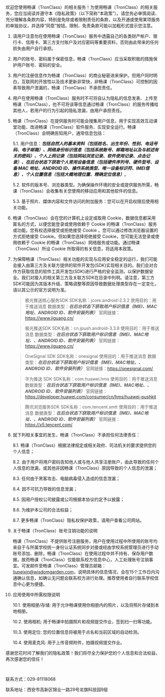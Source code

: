 欢迎您使用畅课（TronClass）的相关服务！为使用畅课（TronClass）的相关服务，您应当阅读并遵守本《隐私政策》（以下简称“本政策”）。请您务必审慎阅读、充分理解各条款内容，特别是免除或者限制责任的条款，以及开通或使用某项服务的单独协议，并选择“同意”按钮。限制、免责条款可能以加粗形式提示您注意。

1. 请用户注意勿在使用畅课（TronClass）服务中透露自己的各类财产帐户、银行卡、信用卡、第三方支付账户及对应密码等重要资料，否则由此带来的任何损失由用户自行承担。

2. 用户的账号、密码属于保密信息，畅课（TronClass）应当采取积极的措施保护用户账号、密码的安全。

3. 用户的注册信息作为畅课（TronClass）的商业秘密进来保护。但用户同时明白，互联网的开放性以及技术更新非常快，非畅课（TronClass）可控制的因素导致用户泄漏的，畅课（TronClass）不承担责任。

4. 用户在使用畅课（TronClass）服务时不可将自认为隐私的信息发表、上传至畅课（TronClass），也不可将该等信息通过畅课（TronClass）的服务传播给其他人，若用户的行为引起的隐私泄漏，由用户承担责任。

5. 畅课（TronClass）在提供服务时可能会搜集用户信息，用于实现高效互动课堂功能、改进畅课（TronClass）软件服务、实现安全运行。畅课（TronClass）会明确告知用户，通常信息包括：
   
    5.1. 用户信息：***包括自然人的基本资料（包括姓名、出生年份、性别、电话号码、电子邮箱）、网络身份标识信息（包括系统账号、邮箱地址以及与前述有关的密码）、个人上网记录（包括网站浏览记录、软件使用记录、点击记录）、在后台状态下获取个人常用设备信息（包括硬件序列号、硬件型号、设备 MAC 地址、ANDROID ID、操作系统类型、唯一设备标识符、IMEI信息）、个人位置信息（包括大概地理位置、精确定位信息）***。
   
    5.2. 软件的版本号、浏览器类型。为确保操作环境的安全或提供服务所需，畅课（TronClass）会收集有关您使用的移动应用和其他软件的信息。
   
    5.3. 基于照片、媒体内容和文件访问的附加服务：您可以在开启权限后使用相关功能。
   
6. 畅课（TronClass）会在您的计算机上设定或取用 Cookie，数据信息都采用匿名的方式，以便您能登录或使用依赖于 Cookie 的畅课（TronClass）服务或功能。您有权选择接受或拒绝接受 Cookie 。您可以通过修改浏览器设置的方式拒绝接受 Cookie。但如果您选择拒绝接受 Cookie，您可能无法登录或使用依赖于 Cookie 的畅课（TronClass）网络服务或功能。通过畅课（TronClass）所设 Cookie 所取得的有关信息，将适用本政策。

7. 为保障畅课（TronClass）相关功能的实现与应用安全稳定的运行，我们可能会接入由第三方及关联方提供的软件开发包(SDK)实现相关目的。我们会对合作方获取信息的软件工具开发包(SDK)进行严格的安全监测，以保护数据安全。我们对接入的相关第三方及关联方SDK在目录中列明。请注意，第三方SDK可能因为其版本升级、策略调整等原因导致数据处理类型存在一定变化，请以其公示的官方说明为准。

    > 极光推送核心服务SDK
    > SDK名称：jcore.android-2.3.2
    > 使用目的：用于推送消息
    > 数据类型：***在后台状态下获取用户标识信息（IMEI、MAC地址、ANDROID ID、软件安装列表）***
    > 官网链接：https://www.jiguang.cn/

    > 极光推送SDK
    > SDK名称：cn.jpush.android-3.3.8
    > 使用目的：用于推送消息
    > 数据类型：***在后台状态下获取用户标识信息（IMEI、MAC地址、、ANDROID ID、软件安装列表）***
    > 官网链接：https://www.jiguang.cn/
   
    > OneSignal SDK
    > SDK名称：onesignal
    > 使用目的：用于推送消息
    > 数据类型：***在后台状态下获取用户标识信息（IMEI、MAC地址、、ANDROID ID、软件安装列表）***
    > 官网链接：https://onesignal.com/

    > 华为推送 SDK
    > SDK名称：com.huawei.hms
    > 使用目的：用于推送消息
    > 数据类型：***在后台状态下获取用户标识信息（IMEI、MAC地址、、ANDROID ID、软件安装列表）***
    > 官网链接：https://developer.huawei.com/consumer/cn/hms/huawei-pushkit

    > 腾讯浏览服务SDK
    > SDK名称：com.tencent.smtt
    > 使用目的：用于推送消息
    > 数据类型：***在后台状态下获取用户标识信息（IMEI、MAC地址、、ANDROID ID、软件安装列表）***
    > 官网链接：https://x5.tencent.com/


8. 就下列相关事宜的发生，畅课（TronClass）不承担任何法律责任：

    8.1. 畅课（TronClass）根据法律规定或相关政府、司法机关的要求提供您的个人信息；

    8.2. 由于用户将用户密码告知他人或与他人共享注册账户，由此导致的任何个人信息的泄漏，或其他非因畅课（TronClass）原因导致的个人信息的泄漏；

    8.3. 任何由于黑客攻击、电脑病毒侵入造成的信息泄漏；

    8.4. 因不可抗力导致的信息泄漏；

    8.5. 因用户授权公司披露或公司根据本协议约定予以披露；

    8.6. 为维护本公司的合法权益；

    8.7. 更多畅课（TronClass）隐私权保护政策，请用户查看公司网站。

9. 关于畅课（TronClass）账号注销功能的说明

    畅课（TronClass）不提供账号注册服务，用户在使用过程中所使用的账号均来自于与所属学校统一身份认证系统同步对接或经由学校系统管理员进行手动账号添加、删除，畅课（TronClass）在使用过程中并不持有、保存用户数据，故而畅课（TronClass）仅能联系校方信息中心，人工处理账号注销事宜。可发邮件至畅课（TronClass）管理员邮箱：liupeixin@wisdomgarden.com，说明具体的信息情况，会在15个工作日内沟通确认信息，如确认无问题会联系校方进行处理。推荐使用者自行联系学校信息中心更为便捷。


10. 应用使用中所需权限说明

    10.1. 使用相册/存储: 用于允许畅课使用你相册内的照片，以及将照片存储到本地相册。

    10.2. 使用相机: 用于畅课中拍摄照片和视频提交作业，签到扫一扫等功能。

    10.3. 使用定位: 您的位置信息将被用于点名和当前区域的自动检测。

    10.4. 使用麦克风: 用于上传音频附件，拍摄视频提交作业。


感谢您花时间了解我们的隐私政策！我们将尽全力保护您的个人信息和合法权益，再次感谢您的信任！

<br />
<p>联系方式：029-81118068</p>
<p>联系地址：西安市高新区锦业一路29号龙旗科技园9层</p>